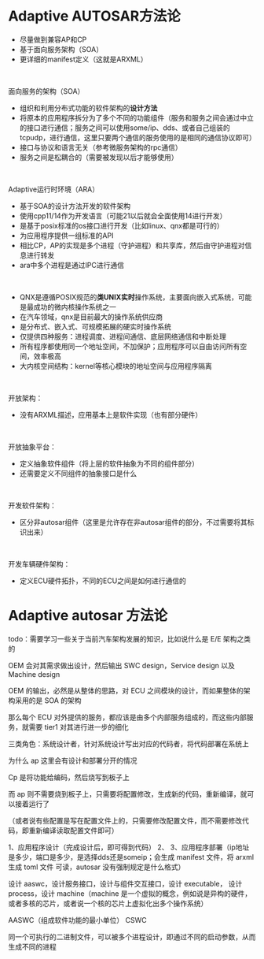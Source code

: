 # Adaptive AUTOSAR方法论
- 尽量做到兼容AP和CP
- 基于面向服务架构（SOA）
- 更详细的manifest定义（这就是ARXML）

<br/>

面向服务的架构（SOA）
- 组织和利用分布式功能的软件架构的**设计方法**
- 将原本的应用程序拆分为了多个不同的功能组件（服务和服务之间会通过中立的接口进行通信；服务之间可以使用some/ip、dds、或者自己组装的tcpudp，进行通信，这里只要两个通信的服务使用的是相同的通信协议即可）
- 接口与协议和语言无关（参考微服务架构的rpc通信）
- 服务之间是松耦合的（需要被发现以后才能够使用）

<br/>

Adaptive运行时环境（ARA）
- 基于SOA的设计方法开发的软件架构
- 使用cpp11/14作为开发语言（可能21以后就会全面使用14进行开发）
- 是基于posix标准的os接口进行开发（比如linux、qnx都是可行的）
- 为应用程序提供一组标准的API
- 相比CP，AP的实现是多个进程（守护进程）和共享库，然后由守护进程对信息进行转发
- ara中多个进程是通过IPC进行通信

<br/>

- QNX是遵循POSIX规范的**类UNIX实时**操作系统，主要面向嵌入式系统，可能是最成功的微内核操作系统之一
- 在汽车领域，qnx是目前最大的操作系统供应商
- 是分布式、嵌入式、可规模拓展的硬实时操作系统
- 仅提供四种服务：进程调度、进程间通信、底层网络通信和中断处理
- 所有程序都使用同一个地址空间，不加保护；应用程序可以自由访问所有空间，效率极高
- 大内核空间结构：kernel等核心模块的地址空间与应用程序隔离

<br/>

开放架构：
- 没有ARXML描述，应用基本上是软件实现（也有部分硬件）

<br/>

开放抽象平台：
- 定义抽象软件组件（将上层的软件抽象为不同的组件部分）
- 还需要定义不同组件的抽象接口是什么

<br/>

开发软件架构：
- 区分非autosar组件（这里是允许存在非autosar组件的部分，不过需要将其标识出来）

<br/>

开发车辆硬件架构：
- 定义ECU硬件拓扑，不同的ECU之间是如何进行通信的

# Adaptive autosar 方法论

todo：需要学习一些关于当前汽车架构发展的知识，比如说什么是 E/E 架构之类的

OEM 会对其需求做出设计，然后输出 SWC design，Service design 以及 Machine design

OEM 的输出，必然是从整体的思路，对 ECU 之间模块的设计，而如果整体的架构采用的是 SOA 的架构

那么每个 ECU 对外提供的服务，都应该是由多个内部服务组成的，而这些内部服务，就需要 tier1 对其进行进一步的细化

三类角色：系统设计者，针对系统设计写出对应的代码者，将代码部署在系统上

为什么 ap 这里会有设计和部署分开的情况

Cp 是将功能给编码，然后烧写到板子上

而 ap 则不需要烧到板子上，只需要将配置修改，生成新的代码，重新编译，就可以接着运行了

（或者说有些配置是写在配置文件上的，只需要修改配置文件，而不需要修改代码，即重新编译读取配置文件即可）

1、应用程序设计（完成设计后，即可得到代码） 2、 3、应用程序部署（ip地址是多少，端口是多少，是选择dds还是someip；会生成 manifest 文件，将 arxml 生成 toml 文件 可读，autosar 没有强制规定是什么格式）

设计 aaswc，设计服务接口，设计与组件交互接口，设计 executable， 设计 process，设计 machine（machine 是一个虚拟的概念，例如说是异构的硬件，或者多核的芯片，或者说一个核的芯片上虚拟化出多个操作系统）

AASWC（组成软件功能的最小单位） CSWC

同一个可执行的二进制文件，可以被多个进程设计，即通过不同的启动参数，从而生成不同的进程